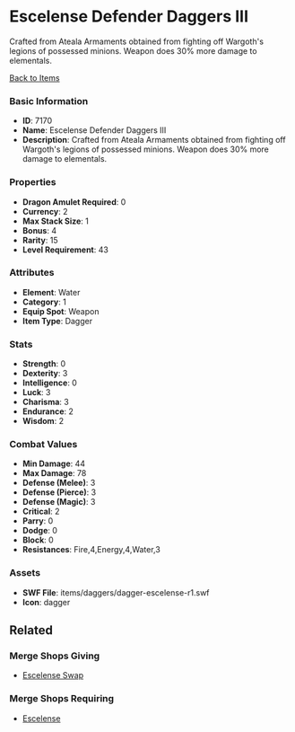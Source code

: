 # Escelense Defender Daggers III

Crafted from Ateala Armaments obtained from fighting off Wargoth's legions of possessed minions. Weapon does 30% more damage to elementals.

[Back to Items](../items.md)

### Basic Information

- **ID**: 7170
- **Name**: Escelense Defender Daggers III
- **Description**: Crafted from Ateala Armaments obtained from fighting off Wargoth&#039;s legions of possessed minions. Weapon does 30% more damage to elementals.

### Properties

- **Dragon Amulet Required**: 0
- **Currency**: 2
- **Max Stack Size**: 1
- **Bonus**: 4
- **Rarity**: 15
- **Level Requirement**: 43

### Attributes

- **Element**: Water
- **Category**: 1
- **Equip Spot**: Weapon
- **Item Type**: Dagger

### Stats

- **Strength**: 0
- **Dexterity**: 3
- **Intelligence**: 0
- **Luck**: 3
- **Charisma**: 3
- **Endurance**: 2
- **Wisdom**: 2

### Combat Values

- **Min Damage**: 44
- **Max Damage**: 78
- **Defense (Melee)**: 3
- **Defense (Pierce)**: 3
- **Defense (Magic)**: 3
- **Critical**: 2
- **Parry**: 0
- **Dodge**: 0
- **Block**: 0
- **Resistances**: Fire,4,Energy,4,Water,3

### Assets

- **SWF File**: items/daggers/dagger-escelense-r1.swf
- **Icon**: dagger

## Related

### Merge Shops Giving

- [Escelense Swap](../merge-shops/418-escelense-swap.md)

### Merge Shops Requiring

- [Escelense](../merge-shops/115-escelense.md)

